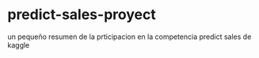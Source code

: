 # predict-sales-proyect
un pequeño resumen de la prticipacion en la competencia predict sales de kaggle
